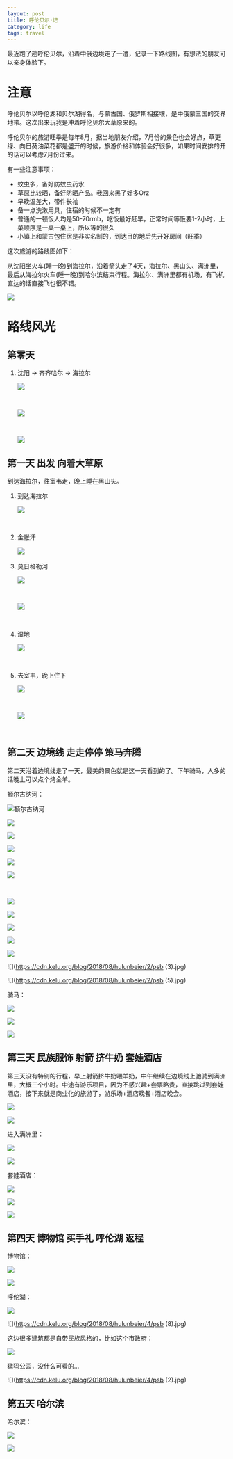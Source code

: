```yaml
---
layout: post
title: 呼伦贝尔·记
category: life
tags: travel
---
```


最近跑了趟呼伦贝尔，沿着中俄边境走了一遭，记录一下路线图，有想法的朋友可以亲身体验下。

# 注意

呼伦贝尔以呼伦湖和贝尔湖得名，与蒙古国、俄罗斯相接壤，是中俄蒙三国的交界地带。这次出来玩我是冲着呼伦贝尔大草原来的。

呼伦贝尔的旅游旺季是每年8月，据当地朋友介绍，7月份的景色也会好点，草更绿、向日葵油菜花都是盛开的时候，旅游价格和体验会好很多，如果时间安排的开的话可以考虑7月份过来。

有一些注意事项：

* 蚊虫多，备好防蚊虫药水
* 草原比较晒，备好防晒产品。我回来黑了好多Orz
* 早晚温差大，带件长袖
* 备一点洗漱用具，住宿的时候不一定有
* 普通的一顿饭人均是50-70rmb，吃饭最好赶早，正常时间等饭要1-2小时，上菜顺序是一桌一桌上，所以等的很久
* 小镇上和蒙古包住宿是非实名制的，到达目的地后先开好房间（旺季）

这次旅游的路线图如下：

从沈阳坐火车(睡一晚)到海拉尔，沿着箭头走了4天，海拉尔、黑山头、满洲里，最后从海拉尔火车(睡一晚)到哈尔滨结束行程。海拉尔、满洲里都有机场，有飞机直达的话直接飞也很不错。

![](https://cdn.kelu.org/blog/2018/08/hulunbeier/path.jpg)

# 路线风光

## 第零天

1. 沈阳 -> 齐齐哈尔 -> 海拉尔

   ![](https://cdn.kelu.org/blog/2018/08/hulunbeier/0/19173653.jpg)

   ​

   ![](https://cdn.kelu.org/blog/2018/08/hulunbeier/0/592011281.jpg)

   ​

   ![](https://cdn.kelu.org/blog/2018/08/hulunbeier/0/19215325.jpg)

## 第一天 出发 向着大草原

到达海拉尔，往室韦走，晚上睡在黑山头。

1. 到达海拉尔

   ![](https://cdn.kelu.org/blog/2018/08/hulunbeier/1/189573658.jpg)

   ​

2. 金帐汗

   ![](https://cdn.kelu.org/blog/2018/08/hulunbeier/1/2050871886.jpg)
   ​

3. 莫日格勒河

   ![](https://cdn.kelu.org/blog/2018/08/hulunbeier/1/psb1.jpg)

   ​

   ![](https://cdn.kelu.org/blog/2018/08/hulunbeier/1/19174014.jpg)

   ​

4. 湿地

   ![](https://cdn.kelu.org/blog/2018/08/hulunbeier/1/19175047.jpg)

   ​

5. 去室韦，晚上住下

   ![](https://cdn.kelu.org/blog/2018/08/hulunbeier/1/1264330910.jpg)

   ​

   ![](https://cdn.kelu.org/blog/2018/08/hulunbeier/1/19201350.jpg)

   ​

## 第二天 边境线 走走停停 策马奔腾

第二天沿着边境线走了一天，最美的景色就是这一天看到的了。下午骑马，人多的话晚上可以点个烤全羊。

额尔古纳河：

![额尔古纳河](https://cdn.kelu.org/blog/2018/08/hulunbeier/2/33690671.jpg)



![](https://cdn.kelu.org/blog/2018/08/hulunbeier/2/1717236590.jpg)

![](https://cdn.kelu.org/blog/2018/08/hulunbeier/2/156537133.jpg)



![](https://cdn.kelu.org/blog/2018/08/hulunbeier/2/19202418.jpg)



![](https://cdn.kelu.org/blog/2018/08/hulunbeier/1/327281481.jpg)



![](https://cdn.kelu.org/blog/2018/08/hulunbeier/1/889220082.jpg)

​	

![](https://cdn.kelu.org/blog/2018/08/hulunbeier/1/1349637069.jpg)



![ ](https://cdn.kelu.org/blog/2018/08/hulunbeier/2/261359098.jpg)



![](https://cdn.kelu.org/blog/2018/08/hulunbeier/2/1699146059.jpg)



![](https://cdn.kelu.org/blog/2018/08/hulunbeier/1/19215101.jpg)



![](https://cdn.kelu.org/blog/2018/08/hulunbeier/2/19221520.jpg)



![](https://cdn.kelu.org/blog/2018/08/hulunbeier/2/psb (3).jpg)



![](https://cdn.kelu.org/blog/2018/08/hulunbeier/2/psb (5).jpg)



骑马：

![](https://cdn.kelu.org/blog/2018/08/hulunbeier/2/19183222.jpg)



![](https://cdn.kelu.org/blog/2018/08/hulunbeier/1/2043062539.jpg)



![](https://cdn.kelu.org/blog/2018/08/hulunbeier/2/psb.jpg)

## 第三天 民族服饰 射箭 挤牛奶 套娃酒店

第三天没有特别的行程，早上射箭挤牛奶喂羊奶，中午继续在边境线上驰骋到满洲里，大概三个小时。中途有游乐项目，因为不感兴趣+套票略贵，直接跳过到套娃酒店，接下来就是商业化的旅游了，游乐场+酒店晚餐+酒店晚会。



![](https://cdn.kelu.org/blog/2018/08/hulunbeier/3/19184449.jpg)



![](https://cdn.kelu.org/blog/2018/08/hulunbeier/2/805775605.jpg)



进入满洲里：

![](https://cdn.kelu.org/blog/2018/08/hulunbeier/3/19215254.jpg)



![](https://cdn.kelu.org/blog/2018/08/hulunbeier/3/19215306.jpg)



套娃酒店：

![](https://cdn.kelu.org/blog/2018/08/hulunbeier/3/19184459.jpg)



![](https://cdn.kelu.org/blog/2018/08/hulunbeier/3/19215234.jpg)



![](https://cdn.kelu.org/blog/2018/08/hulunbeier/3/19215245.jpg)



## 第四天 博物馆 买手礼 呼伦湖 返程

博物馆：

![](https://cdn.kelu.org/blog/2018/08/hulunbeier/4/19202140.jpg)



![](https://cdn.kelu.org/blog/2018/08/hulunbeier/4/791016681.jpg)

呼伦湖：

![](https://cdn.kelu.org/blog/2018/08/hulunbeier/4/19202012.jpg)



![](https://cdn.kelu.org/blog/2018/08/hulunbeier/4/psb (8).jpg)



这边很多建筑都是自带民族风格的，比如这个市政府：

![](https://cdn.kelu.org/blog/2018/08/hulunbeier/4/1668453614.jpg)



猛犸公园，没什么可看的...

![](https://cdn.kelu.org/blog/2018/08/hulunbeier/4/psb (2).jpg)



## 第五天 哈尔滨

哈尔滨：

![](https://cdn.kelu.org/blog/2018/08/hulunbeier/5/19202305.jpg)



![](https://cdn.kelu.org/blog/2018/08/hulunbeier/5/19202317.jpg)



